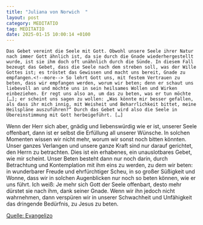 ```yaml
---
title: "Juliana von Norwich  "
layout: post
category: MEDITATIO
tag: MEDITATIO
date: 2025-01-15 10:00:14 +0100
---
```

	Das Gebet vereint die Seele mit Gott. Obwohl unsere Seele ihrer Natur nach immer Gott ähnlich ist, da sie durch die Gnade wiederhergestellt wurde, ist sie ihm doch oft unähnlich durch die Sünde. In diesem Fall bezeugt das Gebet, dass die Seele nach dem streben soll, was der Wille Gottes ist; es tröstet das Gewissen und macht uns bereit, Gnade zu empfangen.<!--more--> So lehrt Gott uns, mit festem Vertrauen zu beten, dass wir empfangen werden, worum wir beten; denn er schaut uns liebevoll an und möchte uns in sein heilsames Wollen und Wirken einbeziehen. Er regt uns also an, um das zu beten, was er tun möchte […]; er scheint uns sagen zu wollen: „Was könnte mir besser gefallen, als dass ihr mich innig, mit Weisheit und Beharrlichkeit bittet, meine Heilspläne auszuführen?“ Durch das Gebet wird also die Seele in Übereinstimmung mit Gott herbeigeführt. […]
 
Wenn der Herr sich aber, gnädig und liebenswürdig wie er ist, unserer Seele offenbart, dann ist er selbst die Erfüllung all unserer Wünsche. In solchen Momenten wissen wir nicht mehr, worum wir sonst noch bitten könnten. Unser ganzes Verlangen und unsere ganze Kraft sind nur darauf gerichtet, den Herrn zu betrachten. Dies ist ein erhabenes, ein unauslotbares Gebet, wie mir scheint. Unser Beten besteht dann nur noch darin, durch Betrachtung und Kontemplation mit ihm eins zu werden, zu dem wir beten: in wunderbarer Freude und ehrfürchtiger Scheu, in so großer Süßigkeit und Wonne, dass wir in solchen Augenblicken nur noch so beten können, wie er uns führt. Ich weiß: Je mehr sich Gott der Seele offenbart, desto mehr dürstet sie nach ihm, dank seiner Gnade. Wenn wir ihn jedoch nicht wahrnehmen, dann verspüren wir in unserer Schwachheit und Unfähigkeit das dringende Bedürfnis, zu Jesus zu beten.

[Quelle: Evangelizo](https://evangeliumtagfuertag.org/DE/gospel)